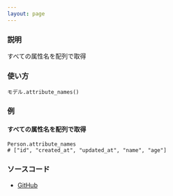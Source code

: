 ```yaml
---
layout: page
---
```

### 説明
すべての属性名を配列で取得

### 使い方
    モデル.attribute_names()

### 例
#### すべての属性名を配列で取得
    Person.attribute_names
    # ["id", "created_at", "updated_at", "name", "age"]

### ソースコード
* [GitHub](https://github.com/rails/rails/blob/f33d52c95217212cbacc8d5e44b5a8e3cdc6f5b3/activerecord/lib/active_record/attribute_methods.rb#L154)